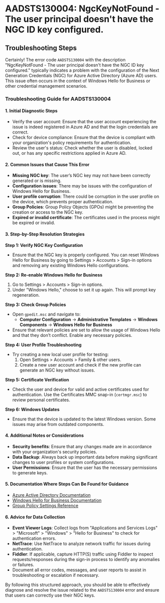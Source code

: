 
# AADSTS130004: NgcKeyNotFound - The user principal doesn't have the NGC ID key configured.


## Troubleshooting Steps
Certainly! The error code `AADSTS130004` with the description "NgcKeyNotFound - The user principal doesn't have the NGC ID key configured." typically indicates a problem with the configuration of the Next Generation Credentials (NGC) for Azure Active Directory (Azure AD) users. This issue often occurs in the context of Windows Hello for Business or other credential management scenarios.

### Troubleshooting Guide for AADSTS130004

#### 1. Initial Diagnostic Steps
- Verify the user account: Ensure that the user account experiencing the issue is indeed registered in Azure AD and that the login credentials are correct.
- Check for device compliance: Ensure that the device is compliant with your organization's policy requirements for authentication.
- Review the user's status: Check whether the user is disabled, locked out, or has any specific restrictions applied in Azure AD.

#### 2. Common Issues that Cause This Error
- **Missing NGC key**: The user’s NGC key may not have been correctly generated or is missing.
- **Configuration issues**: There may be issues with the configuration of Windows Hello for Business.
- **User profile corruption**: There could be corruption in the user profile on the device, which prevents proper authentication.
- **Group Policies**: Group Policy Objects (GPOs) might be preventing the creation or access to the NGC key.
- **Expired or invalid certificate**: The certificates used in the process might be expired or invalid.

#### 3. Step-by-Step Resolution Strategies
**Step 1: Verify NGC Key Configuration**
- Ensure that the NGC key is properly configured. You can reset Windows Hello for Business by going to Settings > Accounts > Sign-in options and removing any existing Windows Hello configurations.

**Step 2: Re-enable Windows Hello for Business**
1. Go to Settings > Accounts > Sign-in options.
2. Under "Windows Hello," choose to set it up again. This will prompt key regeneration.

**Step 3: Check Group Policies**
- Open `gpedit.msc` and navigate to:
  - **Computer Configuration** -> **Administrative Templates** -> **Windows Components** -> **Windows Hello for Business**
- Ensure that relevant policies are set to allow the usage of Windows Hello and that they don’t conflict. Enable any necessary policies.

**Step 4: User Profile Troubleshooting**
- Try creating a new local user profile for testing:
  1. Open Settings > Accounts > Family & other users.
  2. Create a new user account and check if the new profile can generate an NGC key without issues.

**Step 5: Certificate Verification**
- Check the user and device for valid and active certificates used for authentication. Use the Certificates MMC snap-in (`certmgr.msc`) to review personal certificates.

**Step 6: Windows Updates**
- Ensure that the device is updated to the latest Windows version. Some issues may arise from outdated components.

#### 4. Additional Notes or Considerations
- **Security benefits**: Ensure that any changes made are in accordance with your organization's security policies.
- **Data Backup**: Always back up important data before making significant changes to user profiles or system configurations.
- **User Permissions**: Ensure that the user has the necessary permissions to generate keys.

#### 5. Documentation Where Steps Can Be Found for Guidance
- [Azure Active Directory Documentation](https://docs.microsoft.com/en-us/azure/active-directory/)
- [Windows Hello for Business Documentation](https://docs.microsoft.com/en-us/windows/security/identity-protection/windows-hello/windows-hello-for-business-deployment-guide)
- [Group Policy Settings Reference](https://docs.microsoft.com/en-us/windows-server/identity/ad-ds/group-policy)

#### 6. Advice for Data Collection
- **Event Viewer Logs**: Collect logs from "Applications and Services Logs" > "Microsoft" > "Windows" > "Hello for Business" to check for authentication errors.
- **NetTrace**: Use NetTrace to analyze network traffic for issues during authentication.
- **Fiddler**: If applicable, capture HTTP(S) traffic using Fiddler to inspect requests/responses during the sign-in process to identify any anomalies or failures.
- Document all error codes, messages, and user reports to assist in troubleshooting or escalation if necessary.

By following this structured approach, you should be able to effectively diagnose and resolve the issue related to the `AADSTS130004` error and ensure that users can correctly use their NGC keys.